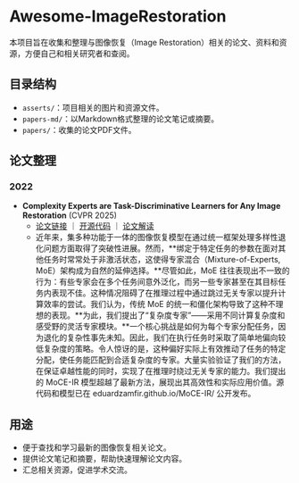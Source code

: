 # Awesome-ImageRestoration

本项目旨在收集和整理与图像恢复（Image Restoration）相关的论文、资料和资源，方便自己和相关研究者和查阅。

## 目录结构

- `asserts/`：项目相关的图片和资源文件。
- `papers-md/`：以Markdown格式整理的论文笔记或摘要。
- `papers/`：收集的论文PDF文件。


## 论文整理

### 2022

- **Complexity Experts are Task-Discriminative Learners for Any Image Restoration** (CVPR 2025)
  - [论文链接](https://openaccess.thecvf.com/content/CVPR2025/papers/Zamfir_Complexity_Experts_are_Task-Discriminative_Learners_for_Any_Image_Restoration_CVPR_2025_paper.pdf) ｜ [开源代码](https://github.com/eduardzamfir/MoCE-IR) ｜ [论文解读](paper-md/2025-CVPR-Complexity%20Experts%20are%20Task-Discriminative%20Learners%20for%20Any%20Image%20Restoration.md)
  - 近年来，集多种功能于一体的图像恢复模型在通过统一框架处理多样性退化问题方面取得了突破性进展。然而，**绑定于特定任务的参数在面对其他任务时常常处于非激活状态，这使得专家混合（Mixture-of-Experts, MoE）架构成为自然的延伸选择。**尽管如此，MoE 往往表现出不一致的行为：有些专家会在多个任务间意外泛化，而另一些专家甚至在其目标任务内表现不佳。这种情况阻碍了在推理过程中通过跳过无关专家以提升计算效率的尝试。我们认为，传统 MoE 的统一和僵化架构导致了这种不理想的表现。**为此，我们提出了“复杂度专家”——采用不同计算复杂度和感受野的灵活专家模块。**一个核心挑战是如何为每个专家分配任务，因为退化的复杂性事先未知。因此，我们在执行任务时采取了简单地偏向较低复杂度的策略。令人惊讶的是，这种偏好实际上有效推动了任务的特定分配，使任务能匹配到合适复杂度的专家。大量实验验证了我们的方法，在保证卓越性能的同时，实现了在推理时绕过无关专家的能力。我们提出的 MoCE-IR 模型超越了最新方法，展现出其高效性和实际应用价值。源代码和模型已在 eduardzamfir.github.io/MoCE-IR/ 公开发布。


## 用途

- 便于查找和学习最新的图像恢复相关论文。
- 提供论文笔记和摘要，帮助快速理解论文内容。
- 汇总相关资源，促进学术交流。

